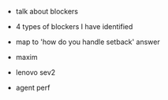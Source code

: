 - talk about blockers
- 4 types of blockers I have identified
- map to 'how do you handle setback' answer



- maxim
- lenovo sev2
- agent perf